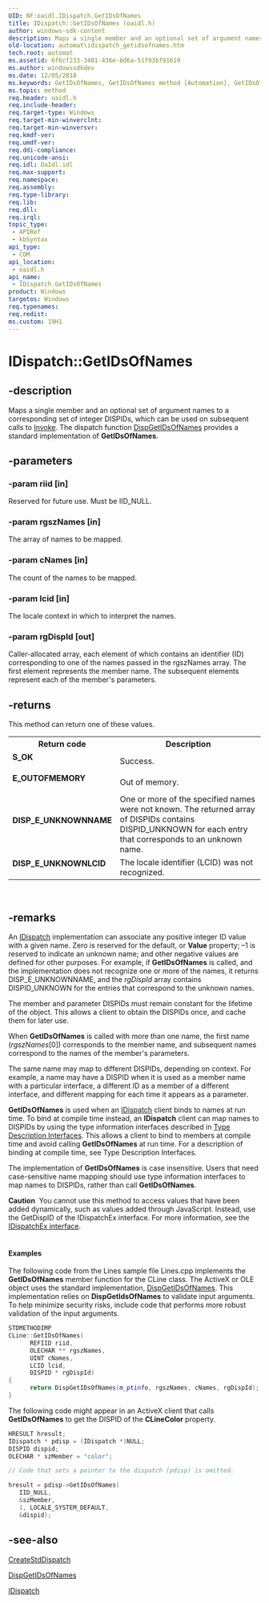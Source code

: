 ```yaml
---
UID: NF:oaidl.IDispatch.GetIDsOfNames
title: IDispatch::GetIDsOfNames (oaidl.h)
author: windows-sdk-content
description: Maps a single member and an optional set of argument names to a corresponding set of integer DISPIDs, which can be used on subsequent calls to Invoke.
old-location: automat\idispatch_getidsofnames.htm
tech.root: automat
ms.assetid: 6f6cf233-3481-436e-8d6a-51f93bf91619
ms.author: windowssdkdev
ms.date: 12/05/2018
ms.keywords: GetIDsOfNames, GetIDsOfNames method [Automation], GetIDsOfNames method [Automation],IDispatch interface, IDispatch interface [Automation],GetIDsOfNames method, IDispatch.GetIDsOfNames, IDispatch::GetIDsOfNames, _oa96_IDispatch::GetIDsOfNames, automat.idispatch_getidsofnames, oaidl/IDispatch::GetIDsOfNames
ms.topic: method
req.header: oaidl.h
req.include-header: 
req.target-type: Windows
req.target-min-winverclnt: 
req.target-min-winversvr: 
req.kmdf-ver: 
req.umdf-ver: 
req.ddi-compliance: 
req.unicode-ansi: 
req.idl: OaIdl.idl
req.max-support: 
req.namespace: 
req.assembly: 
req.type-library: 
req.lib: 
req.dll: 
req.irql: 
topic_type:
 - APIRef
 - kbSyntax
api_type:
 - COM
api_location:
 - oaidl.h
api_name:
 - IDispatch.GetIDsOfNames
product: Windows
targetos: Windows
req.typenames: 
req.redist: 
ms.custom: 19H1
---
```


# IDispatch::GetIDsOfNames


## -description


Maps a single member and an optional set of argument names to a corresponding set of integer DISPIDs, which can be used on subsequent calls to <a href="https://docs.microsoft.com/previous-versions/windows/desktop/api/oaidl/nf-oaidl-idispatch-invoke">Invoke</a>. The dispatch function <a href="https://docs.microsoft.com/previous-versions/windows/desktop/api/oleauto/nf-oleauto-dispgetidsofnames">DispGetIDsOfNames</a> provides a standard implementation of <b>GetIDsOfNames</b>.




## -parameters




### -param riid [in]

Reserved for future use. Must be IID_NULL.


### -param rgszNames [in]

The array of names to be mapped.


### -param cNames [in]

The count of the names to be mapped.


### -param lcid [in]

The locale context in which to interpret the names.


### -param rgDispId [out]

Caller-allocated array, each element of which contains an identifier (ID) corresponding to one of the names passed in the rgszNames array. The first element represents the member name. The subsequent elements represent each of the member's parameters.


## -returns



This method can return one of these values.

<table>
<tr>
<th>Return code</th>
<th>Description</th>
</tr>
<tr>
<td width="40%">
<dl>
<dt><b>S_OK</b></dt>
</dl>
</td>
<td width="60%">
Success.

</td>
</tr>
<tr>
<td width="40%">
<dl>
<dt><b>E_OUTOFMEMORY</b></dt>
</dl>
</td>
<td width="60%">
Out of memory.

</td>
</tr>
<tr>
<td width="40%">
<dl>
<dt><b>DISP_E_UNKNOWNNAME</b></dt>
</dl>
</td>
<td width="60%">
One or more of the specified names were not known. The returned array of DISPIDs contains DISPID_UNKNOWN for each entry that corresponds to an unknown name.

</td>
</tr>
<tr>
<td width="40%">
<dl>
<dt><b>DISP_E_UNKNOWNLCID</b></dt>
</dl>
</td>
<td width="60%">
The locale identifier (LCID) was not recognized.


</td>
</tr>
</table>
 




## -remarks



An <a href="https://docs.microsoft.com/previous-versions/windows/desktop/api/oaidl/nn-oaidl-idispatch">IDispatch</a> implementation can associate any positive integer ID value with a given name. Zero is reserved for the default, or <b>Value</b> property; –1 is reserved to indicate an unknown name; and other negative values are defined for other purposes. For example, if <b>GetIDsOfNames</b> is called, and the implementation does not recognize one or more of the names, it returns DISP_E_UNKNOWNNAME, and the <i>rgDispId</i> array contains DISPID_UNKNOWN for the entries that correspond to the unknown names.

The member and parameter DISPIDs must remain constant for the lifetime of the object. This allows a client to obtain the DISPIDs once, and cache them for later use.

When <b>GetIDsOfNames</b> is called with more than one name, the first name (<i>rgszNames</i>[0]) corresponds to the member name, and subsequent names correspond to the names of the member's parameters.

The same name may map to different DISPIDs, depending on context. For example, a name may have a DISPID when it is used as a member name with a particular interface, a different ID as a member of a different interface, and different mapping for each time it appears as a parameter.

<b>GetIDsOfNames</b> is used when an <a href="https://docs.microsoft.com/previous-versions/windows/desktop/api/oaidl/nn-oaidl-idispatch">IDispatch</a> client binds to names at run time. To bind at compile time instead, an <b>IDispatch</b> client can map names to DISPIDs by using the type information interfaces described in <a href="https://docs.microsoft.com/previous-versions/windows/desktop/automat/type-description-interfaces">Type Description Interfaces</a>. This allows a client to bind to members at compile time and avoid calling <b>GetIDsOfNames</b> at run time. For a description of binding at compile time, see Type Description Interfaces. 

The implementation of <b>GetIDsOfNames</b> is case insensitive. Users that need case-sensitive name mapping should use type information interfaces to map names to DISPIDs, rather than call <b>GetIDsOfNames</b>.

<div class="alert"><b>Caution</b>  You cannot use this method to access values that have been added dynamically, such as values added through JavaScript. Instead, use the GetDispID of the IDispatchEx interface. For more information, see the <a href="http://go.microsoft.com/fwlink/p/?linkid=210782">IDispatchEx interface</a>.</div>
<div> </div>

#### Examples

The following code from the Lines sample file Lines.cpp implements the <b>GetIDsOfNames</b> member function for the CLine class. The ActiveX or OLE object uses the standard implementation, <a href="https://docs.microsoft.com/previous-versions/windows/desktop/api/oleauto/nf-oleauto-dispgetidsofnames">DispGetIDsOfNames</a>. This implementation relies on <b>DispGetIdsOfNames</b> to validate input arguments. To help minimize security risks, include code that performs more robust validation of the input arguments.


```cpp
STDMETHODIMP 
CLine::GetIDsOfNames(
      REFIID riid,
      OLECHAR ** rgszNames,
      UINT cNames,
      LCID lcid,
      DISPID * rgDispId)
{
      return DispGetIDsOfNames(m_ptinfo, rgszNames, cNames, rgDispId);
}
```


The following code might appear in an ActiveX client that calls <b>GetIDsOfNames</b> to get the DISPID of the <b>CLine</b><b>Color</b> property.


```cpp
HRESULT hresult;
IDispatch * pdisp = (IDispatch *)NULL;
DISPID dispid;
OLECHAR * szMember = "color";

// Code that sets a pointer to the dispatch (pdisp) is omitted.

hresult = pdisp->GetIDsOfNames(
   IID_NULL,
   &szMember,
   1, LOCALE_SYSTEM_DEFAULT,
   &dispid);
```





## -see-also




<a href="https://docs.microsoft.com/previous-versions/windows/desktop/api/oleauto/nf-oleauto-createstddispatch">CreateStdDispatch</a>



<a href="https://docs.microsoft.com/previous-versions/windows/desktop/api/oleauto/nf-oleauto-dispgetidsofnames">DispGetIDsOfNames</a>



<a href="https://docs.microsoft.com/previous-versions/windows/desktop/api/oaidl/nn-oaidl-idispatch">IDispatch</a>
 

 

